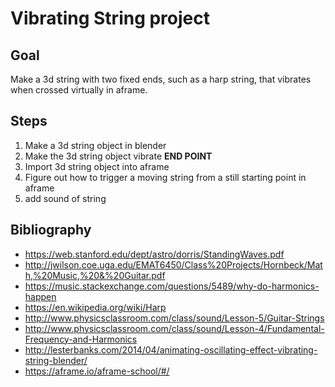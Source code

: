# Vibrating String project

## Goal
Make a 3d string with two fixed ends, such as a harp string, that vibrates when crossed virtually in aframe.

## Steps

1. Make a 3d string object in blender
2. Make the 3d string object vibrate **END POINT**
3. Import 3d string object into aframe
4. Figure out how to trigger a moving string from a still starting point in aframe
5. add sound of string

## Bibliography
* https://web.stanford.edu/dept/astro/dorris/StandingWaves.pdf
* http://jwilson.coe.uga.edu/EMAT6450/Class%20Projects/Hornbeck/Math,%20Music,%20&%20Guitar.pdf
* https://music.stackexchange.com/questions/5489/why-do-harmonics-happen
* https://en.wikipedia.org/wiki/Harp
* http://www.physicsclassroom.com/class/sound/Lesson-5/Guitar-Strings
* http://www.physicsclassroom.com/class/sound/Lesson-4/Fundamental-Frequency-and-Harmonics
* http://lesterbanks.com/2014/04/animating-oscillating-effect-vibrating-string-blender/
* https://aframe.io/aframe-school/#/
